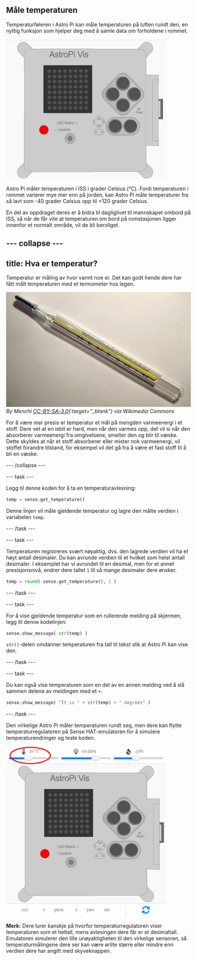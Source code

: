 ## Måle temperaturen

Temperaturføleren i Astro Pi kan måle temperaturen på luften rundt den, en nyttig funksjon som hjelper deg med å samle data om forholdene i rommet.

![Melding om temperaturen](images/degrees-message.gif)

Astro Pi måler temperaturen i ISS i grader Celsius (&deg;C). Fordi temperaturen i rommet varierer mye mer enn på jorden, kan Astro Pi måle temperaturer fra så lavt som -40 grader Celsius opp til +120 grader Celsius.

En del av oppdraget deres er å bidra til dagliglivet til mannskapet ombord på ISS, så når de får vite at temperaturen om bord på romstasjonen ligger innenfor et normalt område, vil de bli beroliget.

## \--- collapse \---

## title: Hva er temperatur?

Temperatur er måling av hvor varmt noe er. Det kan godt hende dere har fått målt temperaturen med et termometer hos legen.

![Termometer](images/thermometer.JPG) *By Menchi [CC-BY-SA-3.0](http://creativecommons.org/licenses/by-sa/3.0/){:target="_blank"} via Wikimedia Commons*

For å være mer presis er temperatur et mål på mengden varmeenergi i et stoff. Dere vet at en isbit er hard, men når den varmes opp, det vil si når den absorberer varmeenergi fra omgivelsene, smelter den og blir til væske. Dette skyldes at når et stoff absorberer eller mister nok varmeenergi, vil stoffet forandre tilstand, for eksempel vil det gå fra å være et fast stoff til å bli en væske.

\--- /collapse \---

\--- task \---

Legg til denne koden for å ta en temperaturavlesning:

```python
temp = sense.get_temperature()
```

Denne linjen vil måle gjeldende temperatur og lagre den målte verdien i variabelen `temp`.

\--- /task \---

\--- task \---

Temperaturen registreres svært nøyaktig, dvs. den lagrede verdien vil ha et høyt antall desimaler. Du kan avrunde verdien til et hvilket som helst antall desimaler. I eksemplet har vi avrundet til en desimal, men for et annet presisjonsnivå, endrer dere tallet `1` til så mange desimaler dere ønsker.

```python
temp = round( sense.get_temperature(), 1 )
```

\--- /task \---

\--- task \---

For å vise gjeldende temperatur som en rullerende melding på skjermen, legg til denne kodelinjen:

```python
sense.show_message( str(temp) )
```

`str()`-delen omdanner temperaturen fra tall til tekst slik at Astro Pi kan vise den.

\--- /task \---

\--- task \---

Du kan også vise temperaturen som en del av en annen melding ved å slå sammen delene av meldingen med et `+`.

```python
sense.show_message( "It is " + str(temp) + " degrees" )
```

\--- /task \---

Den virkelige Astro Pi måler temperaturen rundt seg, men dere kan flytte temperaturregulatoren på Sense HAT-emulatoren for å simulere temperaturendringer og teste koden.

![Temperaturregulator](images/temperature-slider.png)

**Merk:** Dere lurer kanskje på hvorfor temperaturregulatoren viser temperaturen som et heltall, mens avlesingen dere får er et desimaltall. Emulatoren simulerer den lille unøyaktigheten til den virkelige sensoren, så temperaturmålingene dere ser kan være ørlite større eller mindre enn verdien dere har angitt med skyveknappen.